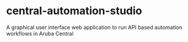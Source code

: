 # central-automation-studio
A graphical user interface web application to run API based automation workflows in Aruba Central
